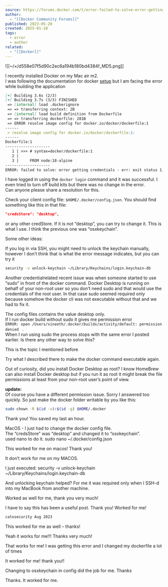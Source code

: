 ```yaml
---
source: https://forums.docker.com/t/error-failed-to-solve-error-getting-credentials-err-exit-status-1-out/136124
author:
  - "[[Docker Community Forums]]"
published: 2023-05-20
created: 2025-01-18
tags:
  - error
  - author
related:
  - "[[Docker]]"
---
```

![[~/×/d558e07f5d90c2ec6a194b180bd4384f_MD5.png]]

I recently installed Docker on my Mac air m2.  
I was following the documentation for docker [setup](https://docs.docker.com/get-started/02_our_app/) but I am facing the error while building the application

```markdown
[+] Building 3.6s (2/3)                                                         
[+] Building 3.7s (3/3) FINISHED                                                
 => [internal] load .dockerignore                                          0.0s
 => => transferring context: 2B                                            0.0s
 => [internal] load build definition from Dockerfile                       0.0s
 => => transferring dockerfile: 281B                                       0.0s
 => ERROR resolve image config for docker.io/docker/dockerfile:1           3.7st
------
 > resolve image config for docker.io/docker/dockerfile:1:
------
Dockerfile:1
--------------------
   1 | >>> # syntax=docker/dockerfile:1
   2 |     
   3 |     FROM node:18-alpine
--------------------
ERROR: failed to solve: error getting credentials - err: exit status 1, out: \`\`
```

I have logged in using the `docker login` command and it was successful. I even tried to turn off build kits but there was no change in the error.  
Can anyone please share a resolution for this.

Check your client config file: `$HOME/.docker/config.json`. You should find something like this in that file:

```json
"credsStore": "desktop",
```

or any other credStore. If it is not “desktop”, you can try to change it. This is what I use. I think the previous one was “osxkeychain”.

Some other ideas:

If you log in via SSH, you might need to unlock the keychain manually, however I don’t think that is what the error message indicates, but you can try it

```bash
security -v unlock-keychain ~/Library/Keychains/login.keychain-db
```

Another credentialrelated recent issue was when someone started to use “sudo” in front of the docker command. Docker Desktop is running on behalf of your non-root user so you don’t need sudo and that would use the credentials of the root user. In that case sudo seemed required only because somehow the docker cli was not executable without that and we had to fix it.

The config files contains the value desktop only.  
If I run docker build without sudo it gives me permission error  
`ERROR: open /Users/vineeth/.docker/buildx/activity/default: permission denied ` .  
When I run using sudo the process stops with the same error I posted earlier. Is there any other way to solve this?

This is the topic I mentioned before

Try what I described there to make the docker command executable again.

Out of curiosity, did you install Docker Desktop as root? I know HomeBrew can also install Docker desktop but if you run it as root it might break the file permissions at least from your non-root user’s point of view.

**update:**  
Of course you have a different permission issue. Sorry I answered too quickly. So just make the docker folder writable by you like this:

```bash
sudo chown -R $(id -u):$(id -g) $HOME/.docker
```

Thank you! You saved my last an hour.

MacOS - I just had to change the docker config file.  
The “credsStore” was “desktop” and changed it to “osxkeychain”.  
used nano to do it. sudo nano ~/.docker/config.json

This worked for me on macos! Thank you!

It don’t work for me on my MACOS.

I just executed: security -v unlock-keychain ~/Library/Keychains/login.keychain-db

And unlocking keychain helped? For me it was required only when I SSH-d into my MacBook from another machine.

Worked as well for me, thank you very much!

I have to say this has been a useful post. Thank you! Worked for me!

```apache
catosecurity Aug 2023
```

This worked for me as well – thanks!

Yeah it works for me!!! Thanks very much!

That works for me! I was getting this error and I changed my dockerfile a lot of times

It worked for me! thank you!!

Changing to osxkeychain in config did the job for me. Thanks

Thanks. It worked for me.